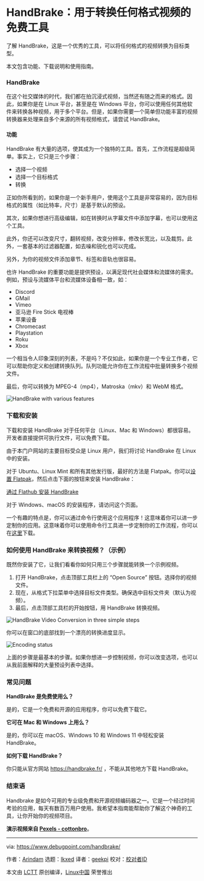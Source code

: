 [#]: subject: "HandBrake: Free Tool for Converting Videos from Any Format"
[#]: via: "https://www.debugpoint.com/handbrake/"
[#]: author: "Arindam https://www.debugpoint.com/author/admin1/"
[#]: collector: "lkxed"
[#]: translator: "geekpi"
[#]: reviewer: " "
[#]: publisher: " "
[#]: url: " "

HandBrake：用于转换任何格式视频的免费工具
======
了解 HandBrake，这是一个优秀的工具，可以将任何格式的视频转换为目标类型。

本文包含功能、下载说明和使用指南。

### HandBrake

在这个社交媒体的时代，我们都在拍沉浸式视频，当然还有随之而来的格式。因此，如果你是在 Linux 平台，甚至是在 Windows 平台，你可以使用任何其他软件来转换各种视频，用于多个平台。但是，如果你需要一个简单但功能丰富的视频转换器来处理来自多个来源的所有视频格式，请尝试 HandBrake。

#### 功能

HandBrake 有大量的选项，使其成为一个独特的工具。首先，工作流程是超级简单。事实上，它只是三个步骤：

* 选择一个视频
* 选择一个目标格式
* 转换

正如你所看到的，如果你是一个新手用户，使用这个工具是非常容易的，因为目标格式的属性（如比特率，尺寸）是基于默认的预设。

其次，如果你想进行高级编辑，如在转换时从字幕文件中添加字幕，也可以使用这个工具。

此外，你还可以改变尺寸，翻转视频，改变分辨率，修改长宽比，以及裁剪。此外，一套基本的过滤器配置，如去噪和锐化也可以完成。

另外，为你的视频文件添加章节、标签和音轨也很容易。

也许 HandBrake 的重要功能是提供预设，以满足现代社会媒体和流媒体的需求。例如，预设与流媒体平台和流媒体设备相一致，如：

* Discord
* GMail
* Vimeo
* 亚马逊 Fire Stick 电视棒
* 苹果设备
* Chromecast
* Playstation
* Roku
* Xbox

一个相当令人印象深刻的列表，不是吗？不仅如此，如果你是一个专业工作者，它可以帮助你定义和创建转换队列。队列功能允许你在工作流程中批量转换多个视频文件。

最后，你可以转换为 MPEG-4（mp4），Matroska（mkv）和 WebM 格式。

![HandBrake with various features][1]

### 下载和安装

下载和安装 HandBrake 对于任何平台（Linux、Mac 和 Windows）都很容易。开发者直接提供可执行文件，可以免费下载。

由于本门户网站的主要目标受众是 Linux 用户，我们将讨论 HandBrake 在 Linux 中的安装。

对于 Ubuntu、Linux Mint 和所有其他发行版，最好的方法是 Flatpak。你可以[设置 Flatpak][2]，然后点击下面的按钮来安装 HandBrake：

[通过 Flathub 安装 HandBrake][3]

对于 Windows、macOS 的安装程序，请访问这个页面。

一个有趣的特点是，你可以通过命令行使用这个应用程序！这意味着你可以进一步定制你的应用。这意味着你可以使用命令行工具进一步定制你的工作流程，你可以在[这里][4]下载。

### 如何使用 HandBrake 来转换视频？（示例）

既然你安装了它，让我们看看你如何只用三个步骤就能转换一个示例视频。

1. 打开 HandBrake，点击顶部工具栏上的 “Open Source” 按钮。选择你的视频文件。
2. 现在，从格式下拉菜单中选择目标文件类型。确保选中目标文件夹（默认为视频）。
3. 最后，点击顶部工具栏的开始按钮，用 HandBrake 转换视频。

![HandBrake Video Conversion in three simple steps][5]

你可以在窗口的底部找到一个漂亮的转换进度显示。

![Encoding status][6]

上面的步骤是最基本的步骤。如果你想进一步控制视频，你可以改变选项，也可以从我前面解释的大量预设列表中选择。

### 常见问题

**HandBrake 是免费使用么？**

是的，它是一个免费和开源的应用程序，你可以免费下载它。

**它可在 Mac 和 Windows 上用么？**

是的，你可以在 macOS、Windows 10 和 Windows 11 中轻松安装 HandBrake。

**如何下载 HandBrake？**

你只能从官方网站 https://handbrake.fr/ ，不能从其他地方下载 HandBrake。

### 结束语

Handbrake 是如今可用的专业级免费和开源视频编码器之一。它是一个经过时间考验的应用，每天有数百万用户使用。我希望本指南能帮助你了解这个神奇的工具，让你开始你的视频项目。

**演示视频来自 [Pexels - cottonbro][7]**。

--------------------------------------------------------------------------------

via: https://www.debugpoint.com/handbrake/

作者：[Arindam][a]
选题：[lkxed][b]
译者：[geekpi](https://github.com/geekpi)
校对：[校对者ID](https://github.com/校对者ID)

本文由 [LCTT](https://github.com/LCTT/TranslateProject) 原创编译，[Linux中国](https://linux.cn/) 荣誉推出

[a]: https://www.debugpoint.com/author/admin1/
[b]: https://github.com/lkxed
[1]: https://www.debugpoint.com/wp-content/uploads/2022/06/HandBrake-with-various-features.jpg
[2]: https://www.debugpoint.com/how-to-install-flatpak-apps-ubuntu-linux/
[3]: https://dl.flathub.org/repo/appstream/fr.handbrake.ghb.flatpakref
[4]: https://handbrake.fr/downloads2.php
[5]: https://www.debugpoint.com/wp-content/uploads/2022/06/HandBrake-Video-Conversion-in-three-simple-steps.jpg
[6]: https://www.debugpoint.com/wp-content/uploads/2022/06/Encoding-status.jpg
[7]: https://www.pexels.com/video/hands-hand-table-colorful-3997786/
